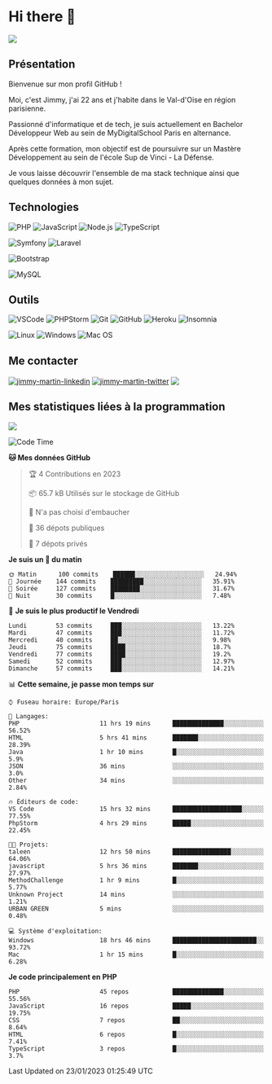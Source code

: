 # Hi there 👋

![](https://komarev.com/ghpvc/?username=jimmy-martin&color=1a1b27)

<!--
**jimmy-martin/jimmy-martin** is a ✨ _special_ ✨ repository because its `README.md` (this file) appears on your GitHub profile.

Here are some ideas to get you started:

- 🔭 I’m currently working on ...
- 🌱 I’m currently learning ...
- 👯 I’m looking to collaborate on ...
- 🤔 I’m looking for help with ...
- 💬 Ask me about ...
- 📫 How to reach me: ...
- 😄 Pronouns: ...
- ⚡ Fun fact: ...
-->

## Présentation

Bienvenue sur mon profil GitHub !

Moi, c'est Jimmy, j'ai 22 ans et j'habite dans le Val-d'Oise en région parisienne.

Passionné d'informatique et de tech, je suis actuellement en Bachelor Développeur Web au sein de MyDigitalSchool Paris en alternance.

Après cette formation, mon objectif est de poursuivre sur un Mastère Développement au sein de l'école Sup de Vinci - La Défense.

Je vous laisse découvrir l'ensemble de ma stack technique ainsi que quelques données à mon sujet.

## Technologies

<div>

![PHP](https://img.shields.io/badge/PHP-777BB4?style=for-the-badge&logo=php&logoColor=white) ![JavaScript](https://img.shields.io/badge/JavaScript-F7DF1E?style=for-the-badge&logo=javascript&logoColor=black) ![Node.js](https://img.shields.io/badge/Node.js-43853D?style=for-the-badge&logo=node.js&logoColor=white) ![TypeScript](https://img.shields.io/badge/TypeScript-007ACC?style=for-the-badge&logo=typescript&logoColor=white)

</div>
<div>

![Symfony](https://img.shields.io/badge/Symfony-092E20?style=for-the-badge&logo=symfony&logoColor=white) ![Laravel](https://img.shields.io/badge/Laravel-FF2D20?style=for-the-badge&logo=laravel&logoColor=white)

</div>
<div>

![Bootstrap](https://img.shields.io/badge/Bootstrap-563D7C?style=for-the-badge&logo=bootstrap&logoColor=white)

</div>
<div>

![MySQL](https://img.shields.io/badge/MySQL-4479A1?style=for-the-badge&logo=mysql&logoColor=white)

</div>

## Outils

![VSCode](https://img.shields.io/badge/VSCode-007ACC?style=for-the-badge&logo=visual-studio-code&logoColor=white)
![PHPStorm](http://img.shields.io/badge/-PHPStorm-181717?style=for-the-badge&logo=phpstorm&logoColor=white)
![Git](https://img.shields.io/badge/Git-E44C30?style=for-the-badge&logo=git&logoColor=white)
![GitHub](https://img.shields.io/badge/GitHub-100000?style=for-the-badge&logo=github&logoColor=white)
![Heroku](https://img.shields.io/badge/Heroku-6762a6?style=for-the-badge&logo=heroku&logoColor=white)
![Insomnia](https://img.shields.io/badge/Insomnia-5600cd?style=for-the-badge&logo=insomnia&logoColor=white)

![Linux](https://img.shields.io/badge/Linux-FCC624?style=for-the-badge&logo=linux&logoColor=white)
![Windows](https://img.shields.io/badge/Windows-0078D6?style=for-the-badge&logo=windows&logoColor=white)
![Mac OS](https://img.shields.io/badge/mac%20os-000000?style=for-the-badge&logo=apple&logoColor=white)

## Me contacter

<p>
<a href="https://www.linkedin.com/in/jimmy-martin-dev/" target="blank"><img align="center" src="https://img.shields.io/badge/-LinkedIn-0077B5?style=for-the-badge&logo=Linkedin&logoColor=white&link=https://www.linkedin.com/in/jimmy-martin-dev/" alt="jimmy-martin-linkedin"/></a>
<a href="https://twitter.com/jimmydev_" target="blank"><img align="center" src="https://img.shields.io/badge/-Twitter-1DA1F2?style=for-the-badge&logo=Twitter&logoColor=white&link=https://twitter.com/jimmydev_" alt="jimmy-martin-twitter"/></a>
 <a href="mailto:jimmy.martin952@gmail.com" target="blank"><img align="center" src="https://img.shields.io/badge/gmail-D14836?style=for-the-badge&logo=gmail&logoColor=white" /></a>
</p>

## Mes statistiques liées à la programmation

<a href="https://github-readme-stats.vercel.app/api/top-langs/?username=jimmy-martin&layout=compact">
  <img align="center" src="https://github-readme-stats.vercel.app/api/top-langs/?username=jimmy-martin&layout=compact"/>
</a>



<!--START_SECTION:waka-->
![Code Time](http://img.shields.io/badge/Code%20Time-1%2C431%20hrs%2057%20mins-blue)

**🐱 Mes données GitHub** 

> 🏆 4 Contributions en 2023
 > 
> 📦 65.7 kB Utilisés sur le stockage de GitHub 
 > 
> 🚫 N'a pas choisi d'embaucher
 > 
> 📜 36 dépots publiques 
 > 
> 🔑 7 dépots privés  
 > 
**Je suis un 🐤 du matin** 

```text
🌞 Matin      100 commits    ██████░░░░░░░░░░░░░░░░░░░   24.94% 
🌆 Journée    144 commits    █████████░░░░░░░░░░░░░░░░   35.91% 
🌃 Soirée     127 commits    ████████░░░░░░░░░░░░░░░░░   31.67% 
🌙 Nuit       30 commits     █░░░░░░░░░░░░░░░░░░░░░░░░   7.48%

```
📅 **Je suis le plus productif le Vendredi** 

```text
Lundi        53 commits     ███░░░░░░░░░░░░░░░░░░░░░░   13.22% 
Mardi        47 commits     ███░░░░░░░░░░░░░░░░░░░░░░   11.72% 
Mercredi     40 commits     ██░░░░░░░░░░░░░░░░░░░░░░░   9.98% 
Jeudi        75 commits     ████░░░░░░░░░░░░░░░░░░░░░   18.7% 
Vendredi     77 commits     ████░░░░░░░░░░░░░░░░░░░░░   19.2% 
Samedi       52 commits     ███░░░░░░░░░░░░░░░░░░░░░░   12.97% 
Dimanche     57 commits     ███░░░░░░░░░░░░░░░░░░░░░░   14.21%

```


📊 **Cette semaine, je passe mon temps sur** 

```text
⌚︎ Fuseau horaire: Europe/Paris

💬 Langages: 
PHP                      11 hrs 19 mins      ██████████████░░░░░░░░░░░   56.52% 
HTML                     5 hrs 41 mins       ███████░░░░░░░░░░░░░░░░░░   28.39% 
Java                     1 hr 10 mins        █░░░░░░░░░░░░░░░░░░░░░░░░   5.9% 
JSON                     36 mins             ░░░░░░░░░░░░░░░░░░░░░░░░░   3.0% 
Other                    34 mins             ░░░░░░░░░░░░░░░░░░░░░░░░░   2.84%

🔥 Éditeurs de code: 
VS Code                  15 hrs 32 mins      ███████████████████░░░░░░   77.55% 
PhpStorm                 4 hrs 29 mins       █████░░░░░░░░░░░░░░░░░░░░   22.45%

🐱‍💻 Projets: 
taleen                   12 hrs 50 mins      ████████████████░░░░░░░░░   64.06% 
javascript               5 hrs 36 mins       ███████░░░░░░░░░░░░░░░░░░   27.97% 
MethodChallenge          1 hr 9 mins         █░░░░░░░░░░░░░░░░░░░░░░░░   5.77% 
Unknown Project          14 mins             ░░░░░░░░░░░░░░░░░░░░░░░░░   1.21% 
URBAN GREEN              5 mins              ░░░░░░░░░░░░░░░░░░░░░░░░░   0.48%

💻 Système d'exploitation: 
Windows                  18 hrs 46 mins      ███████████████████████░░   93.72% 
Mac                      1 hr 15 mins        █░░░░░░░░░░░░░░░░░░░░░░░░   6.28%

```

**Je code principalement en PHP** 

```text
PHP                      45 repos            ██████████████░░░░░░░░░░░   55.56% 
JavaScript               16 repos            █████░░░░░░░░░░░░░░░░░░░░   19.75% 
CSS                      7 repos             ██░░░░░░░░░░░░░░░░░░░░░░░   8.64% 
HTML                     6 repos             █░░░░░░░░░░░░░░░░░░░░░░░░   7.41% 
TypeScript               3 repos             █░░░░░░░░░░░░░░░░░░░░░░░░   3.7%

```



 Last Updated on 23/01/2023 01:25:49 UTC
<!--END_SECTION:waka-->



